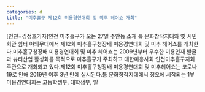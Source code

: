 ```yaml
---
categories: d
title: "미추홀구 제12회 미용경연대회 및 미추 헤어쇼 개최"
---
```

[인천=김정호기자]인천 미추홀구가 오는 27일 주안동 소재 틈 문화창작지대와 옛 시민회관 쉼터 야외무대에서 제12회 미추홀구청장배 미용경연대회 및 미추 헤어쇼를 개최한다.미추홀구청장배 미용경연대회 및 미추 헤어쇼는 2009년부터 우수한 미용인재 발굴과 뷰티산업 활성화를 목적으로 미추홀구가 주최하고 대한미용사회 인천미추홀구지회 주관으로 개최되고 있다.제12회 미추홀구청장배 미용경연대회 및 미추헤어쇼는 코로나19로 인해 2019년 이후 3년 만에 실시된다.틈 문화창작지대에서 정오에 시작되는 1부 미용경연대회는 고등학생부, 대학생부, 일